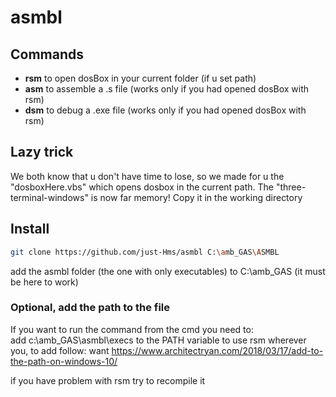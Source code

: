 # asmbl

## Commands

- __rsm__ to open dosBox in your current folder (if u set path)
- __asm__ to assemble a .s file (works only if you had opened dosBox with rsm)
- __dsm__ to debug a .exe file (works only if you had opened dosBox with rsm)

## Lazy trick
We both know that u don't have time to lose, so we made for u the "dosboxHere.vbs" which opens dosbox in the current path. The "three-terminal-windows" is now far memory! Copy it in the working directory

## Install
```bash
git clone https://github.com/just-Hms/asmbl C:\amb_GAS\ASMBL 
```
add the asmbl folder (the one with only executables) to C:\amb_GAS (it must be here to work)




### Optional, add the path to the file
If you want to run the command from the cmd you need to:<br>
add c:\amb_GAS\asmbl\execs to the PATH variable to use rsm wherever you, to add follow: want https://www.architectryan.com/2018/03/17/add-to-the-path-on-windows-10/	

if you have problem with rsm try to recompile it
